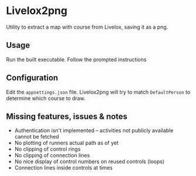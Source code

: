 # Livelox2png
Utility to extract a map with course from Livelox, saving it as a png.

## Usage
Run the built executable. Follow the prompted instructions

## Configuration
Edit the `appsettings.json` file. Livelox2png will try to match `DefaultPerson` to determine which course to draw.

## Missing features, issues & notes
* Authentication isn't implemented – activities not publicly available cannot be fetched
* No plotting of runners actual path as of yet
* No clipping of control rings
* No clipping of connection lines
* No nice display of control numbers on reused controls (loops)
* Connection lines inside controls at times